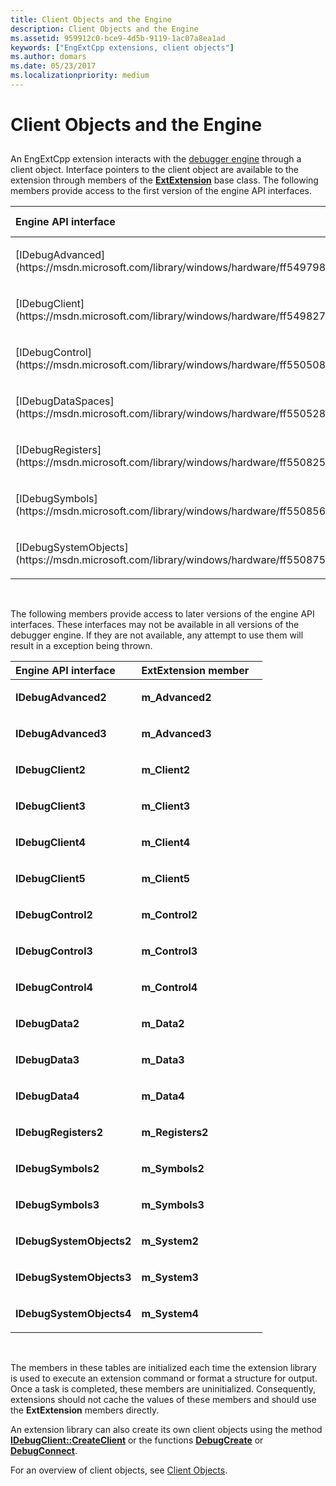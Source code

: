 ```yaml
---
title: Client Objects and the Engine
description: Client Objects and the Engine
ms.assetid: 959912c0-bce9-4d5b-9119-1ac07a8ea1ad
keywords: ["EngExtCpp extensions, client objects"]
ms.author: domars
ms.date: 05/23/2017
ms.localizationpriority: medium
---
```


# Client Objects and the Engine


## <span id="ddk_using_clients_and_the_engine_dbx"></span><span id="DDK_USING_CLIENTS_AND_THE_ENGINE_DBX"></span>


An EngExtCpp extension interacts with the [debugger engine](introduction.md#debugger-engine) through a client object. Interface pointers to the client object are available to the extension through members of the [**ExtExtension**](https://msdn.microsoft.com/library/windows/hardware/ff543981) base class. The following members provide access to the first version of the engine API interfaces.

<table>
<colgroup>
<col width="50%" />
<col width="50%" />
</colgroup>
<thead>
<tr class="header">
<th align="left">Engine API interface</th>
<th align="left">ExtExtension member</th>
</tr>
</thead>
<tbody>
<tr class="odd">
<td align="left"><p>[IDebugAdvanced](https://msdn.microsoft.com/library/windows/hardware/ff549798)</p></td>
<td align="left"><p><strong>m_Advanced</strong></p></td>
</tr>
<tr class="even">
<td align="left"><p>[IDebugClient](https://msdn.microsoft.com/library/windows/hardware/ff549827)</p></td>
<td align="left"><p><strong>m_Client</strong></p></td>
</tr>
<tr class="odd">
<td align="left"><p>[IDebugControl](https://msdn.microsoft.com/library/windows/hardware/ff550508)</p></td>
<td align="left"><p><strong>m_Control</strong></p></td>
</tr>
<tr class="even">
<td align="left"><p>[IDebugDataSpaces](https://msdn.microsoft.com/library/windows/hardware/ff550528)</p></td>
<td align="left"><p><strong>m_Data</strong></p></td>
</tr>
<tr class="odd">
<td align="left"><p>[IDebugRegisters](https://msdn.microsoft.com/library/windows/hardware/ff550825)</p></td>
<td align="left"><p><strong>m_Registers</strong></p></td>
</tr>
<tr class="even">
<td align="left"><p>[IDebugSymbols](https://msdn.microsoft.com/library/windows/hardware/ff550856)</p></td>
<td align="left"><p><strong>m_Symbols</strong></p></td>
</tr>
<tr class="odd">
<td align="left"><p>[IDebugSystemObjects](https://msdn.microsoft.com/library/windows/hardware/ff550875)</p></td>
<td align="left"><p><strong>m_System</strong></p></td>
</tr>
</tbody>
</table>

 

The following members provide access to later versions of the engine API interfaces. These interfaces may not be available in all versions of the debugger engine. If they are not available, any attempt to use them will result in a exception being thrown.

<table>
<colgroup>
<col width="50%" />
<col width="50%" />
</colgroup>
<thead>
<tr class="header">
<th align="left">Engine API interface</th>
<th align="left">ExtExtension member</th>
</tr>
</thead>
<tbody>
<tr class="odd">
<td align="left"><p><strong>IDebugAdvanced2</strong></p></td>
<td align="left"><p><strong>m_Advanced2</strong></p></td>
</tr>
<tr class="even">
<td align="left"><p><strong>IDebugAdvanced3</strong></p></td>
<td align="left"><p><strong>m_Advanced3</strong></p></td>
</tr>
<tr class="odd">
<td align="left"><p><strong>IDebugClient2</strong></p></td>
<td align="left"><p><strong>m_Client2</strong></p></td>
</tr>
<tr class="even">
<td align="left"><p><strong>IDebugClient3</strong></p></td>
<td align="left"><p><strong>m_Client3</strong></p></td>
</tr>
<tr class="odd">
<td align="left"><p><strong>IDebugClient4</strong></p></td>
<td align="left"><p><strong>m_Client4</strong></p></td>
</tr>
<tr class="even">
<td align="left"><p><strong>IDebugClient5</strong></p></td>
<td align="left"><p><strong>m_Client5</strong></p></td>
</tr>
<tr class="odd">
<td align="left"><p><strong>IDebugControl2</strong></p></td>
<td align="left"><p><strong>m_Control2</strong></p></td>
</tr>
<tr class="even">
<td align="left"><p><strong>IDebugControl3</strong></p></td>
<td align="left"><p><strong>m_Control3</strong></p></td>
</tr>
<tr class="odd">
<td align="left"><p><strong>IDebugControl4</strong></p></td>
<td align="left"><p><strong>m_Control4</strong></p></td>
</tr>
<tr class="even">
<td align="left"><p><strong>IDebugData2</strong></p></td>
<td align="left"><p><strong>m_Data2</strong></p></td>
</tr>
<tr class="odd">
<td align="left"><p><strong>IDebugData3</strong></p></td>
<td align="left"><p><strong>m_Data3</strong></p></td>
</tr>
<tr class="even">
<td align="left"><p><strong>IDebugData4</strong></p></td>
<td align="left"><p><strong>m_Data4</strong></p></td>
</tr>
<tr class="odd">
<td align="left"><p><strong>IDebugRegisters2</strong></p></td>
<td align="left"><p><strong>m_Registers2</strong></p></td>
</tr>
<tr class="even">
<td align="left"><p><strong>IDebugSymbols2</strong></p></td>
<td align="left"><p><strong>m_Symbols2</strong></p></td>
</tr>
<tr class="odd">
<td align="left"><p><strong>IDebugSymbols3</strong></p></td>
<td align="left"><p><strong>m_Symbols3</strong></p></td>
</tr>
<tr class="even">
<td align="left"><p><strong>IDebugSystemObjects2</strong></p></td>
<td align="left"><p><strong>m_System2</strong></p></td>
</tr>
<tr class="odd">
<td align="left"><p><strong>IDebugSystemObjects3</strong></p></td>
<td align="left"><p><strong>m_System3</strong></p></td>
</tr>
<tr class="even">
<td align="left"><p><strong>IDebugSystemObjects4</strong></p></td>
<td align="left"><p><strong>m_System4</strong></p></td>
</tr>
</tbody>
</table>

 

The members in these tables are initialized each time the extension library is used to execute an extension command or format a structure for output. Once a task is completed, these members are uninitialized. Consequently, extensions should not cache the values of these members and should use the **ExtExtension** members directly.

An extension library can also create its own client objects using the method [**IDebugClient::CreateClient**](https://msdn.microsoft.com/library/windows/hardware/ff539320) or the functions [**DebugCreate**](https://msdn.microsoft.com/library/windows/hardware/ff540469) or [**DebugConnect**](https://msdn.microsoft.com/library/windows/hardware/ff540465).

For an overview of client objects, see [Client Objects](client-objects.md).

 

 





